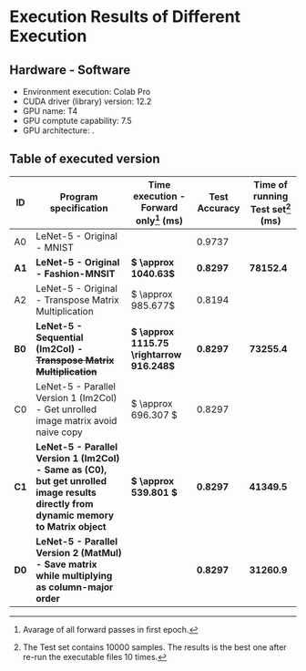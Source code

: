 # Execution Results of Different Execution

## Hardware - Software

- Environment execution: Colab Pro
- CUDA driver (library) version: 12.2
- GPU name: T4
- GPU comptute capability: 7.5
- GPU architecture: .

## Table of executed version

| ID  | Program specification | Time execution - Forward only[^1] (ms) | Test Accuracy | Time of running Test set[^2] (ms) |
| --- | --------------------- | ---------------------------------- | ----------------------- | - |
| A0 | LeNet-5 - Original - MNIST || 0.9737 ||
| **A1** | **LeNet-5 - Original - Fashion-MNSIT** | **$ \approx 1040.63$** | **0.8297** | **78152.4** |
| A2 | LeNet-5 - Original - Transpose Matrix Multiplication | $ \approx 985.677$ | 0.8194 ||
| **B0** | **LeNet-5 - Sequential (Im2Col) - ~~Transpose Matrix Multiplication~~** | **$ \approx 1115.75 \rightarrow 916.248$** | **0.8297** | **73255.4** |
| C0 | LeNet-5 - Parallel Version 1 (Im2Col) - Get unrolled image matrix avoid naive copy | $ \approx 696.307 $ | 0.8297 ||
| **C1** | **LeNet-5 - Parallel Version 1 (Im2Col) - Same as (C0), but get unrolled image results directly from dynamic memory to Matrix object** | **$ \approx 539.801 $** | **0.8297** | **41349.5** |
| **D0** | **LeNet-5 - Parallel Version 2 (MatMul) - Save matrix while multiplying as column-major order** | | **0.8297** | **31260.9** |

[^1]: Avarage of all forward passes in first epoch.
[^2]: The Test set contains 10000 samples. The results is the best one after re-run the executable files 10 times.
